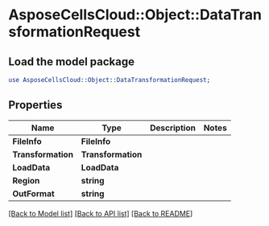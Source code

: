 # AsposeCellsCloud::Object::DataTransformationRequest 

## Load the model package
```perl
use AsposeCellsCloud::Object::DataTransformationRequest;
```

## Properties
Name | Type | Description | Notes
------------ | ------------- | ------------- | -------------
**FileInfo** | **FileInfo** |  |
**Transformation** | **Transformation** |  |
**LoadData** | **LoadData** |  |
**Region** | **string** |  |
**OutFormat** | **string** |  |  

[[Back to Model list]](../README.md#documentation-for-models) [[Back to API list]](../README.md#documentation-for-api-endpoints) [[Back to README]](../README.md)

